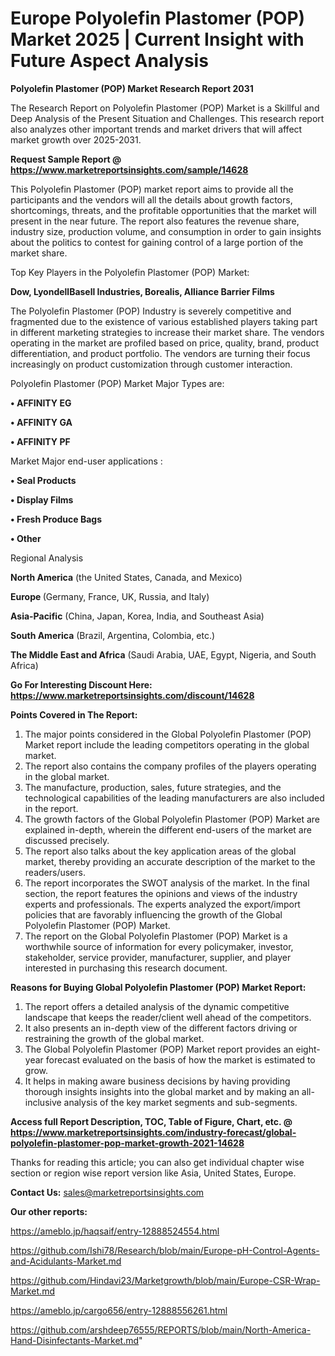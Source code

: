 # Europe Polyolefin Plastomer (POP) Market 2025 | Current Insight with Future Aspect Analysis

<strong>Polyolefin Plastomer (POP) Market Research Report 2031</strong>

The Research Report on Polyolefin Plastomer (POP) Market is a Skillful and Deep Analysis of the Present Situation and Challenges. This research report also analyzes other important trends and market drivers that will affect market growth over 2025-2031.

<strong>Request Sample Report @ <a href=https://www.marketreportsinsights.com/sample/14628>https://www.marketreportsinsights.com/sample/14628</a></strong>

This Polyolefin Plastomer (POP) market report aims to provide all the participants and the vendors will all the details about growth factors, shortcomings, threats, and the profitable opportunities that the market will present in the near future. The report also features the revenue share, industry size, production volume, and consumption in order to gain insights about the politics to contest for gaining control of a large portion of the market share.

Top Key Players in the Polyolefin Plastomer (POP) Market:

<strong>Dow, LyondellBasell Industries, Borealis, Alliance Barrier Films</strong>

The Polyolefin Plastomer (POP) Industry is severely competitive and fragmented due to the existence of various established players taking part in different marketing strategies to increase their market share. The vendors operating in the market are profiled based on price, quality, brand, product differentiation, and product portfolio. The vendors are turning their focus increasingly on product customization through customer interaction.

Polyolefin Plastomer (POP) Market Major Types are:

<strong>• AFFINITY EG

• AFFINITY GA

• AFFINITY PF</strong>

Market Major end-user applications :

<strong>• Seal Products

• Display Films

• Fresh Produce Bags

• Other</strong>

Regional Analysis

</u><strong><b>North America</b></strong> (the United States, Canada, and Mexico)

<strong><b>Europe </b></strong>(Germany, France, UK, Russia, and Italy)

<strong><b>Asia-Pacific</b></strong> (China, Japan, Korea, India, and Southeast Asia)

<strong><b>South America</b></strong> (Brazil, Argentina, Colombia, etc.)

<strong><b>The Middle East and Africa</b></strong> (Saudi Arabia, UAE, Egypt, Nigeria, and South Africa)

<strong>Go For Interesting Discount Here: <a href=https://www.marketreportsinsights.com/discount/14628>https://www.marketreportsinsights.com/discount/14628</a></strong>

<strong>Points Covered in The Report:</strong>
<ol>
  <li>The major points considered in the Global Polyolefin Plastomer (POP) Market report include the leading competitors operating in the global market.</li>
  <li>The report also contains the company profiles of the players operating in the global market.</li>
  <li>The manufacture, production, sales, future strategies, and the technological capabilities of the leading manufacturers are also included in the report.</li>
  <li>The growth factors of the Global Polyolefin Plastomer (POP) Market are explained in-depth, wherein the different end-users of the market are discussed precisely.</li>
  <li>The report also talks about the key application areas of the global market, thereby providing an accurate description of the market to the readers/users.</li>
  <li>The report incorporates the SWOT analysis of the market. In the final section, the report features the opinions and views of the industry experts and professionals. The experts analyzed the export/import policies that are favorably influencing the growth of the Global Polyolefin Plastomer (POP) Market.</li>
  <li>The report on the Global Polyolefin Plastomer (POP) Market is a worthwhile source of information for every policymaker, investor, stakeholder, service provider, manufacturer, supplier, and player interested in purchasing this research document.</li>
</ol>
<strong>Reasons for Buying Global Polyolefin Plastomer (POP) Market Report:</strong>

<ol>
  <li>The report offers a detailed analysis of the dynamic competitive landscape that keeps the reader/client well ahead of the competitors.</li>
  <li>It also presents an in-depth view of the different factors driving or restraining the growth of the global market.</li>
  <li>The Global Polyolefin Plastomer (POP) Market report provides an eight-year forecast evaluated on the basis of how the market is estimated to grow.</li>
  <li>It helps in making aware business decisions by having providing thorough insights insights into the global market and by making an all-inclusive analysis of the key market segments and sub-segments.</li>
</ol>
<strong>Access full Report Description, TOC, Table of Figure, Chart, etc. @ <a href=https://www.marketreportsinsights.com/industry-forecast/global-polyolefin-plastomer-pop-market-growth-2021-14628>https://www.marketreportsinsights.com/industry-forecast/global-polyolefin-plastomer-pop-market-growth-2021-14628</a></strong>


Thanks for reading this article; you can also get individual chapter wise section or region wise report version like Asia, United States, Europe.

<strong>Contact Us:</strong>
sales@marketreportsinsights.com

<strong>Our other reports:</strong>

<a href=https://ameblo.jp/haqsaif/entry-12888524554.html>https://ameblo.jp/haqsaif/entry-12888524554.html</a>

<a href=https://github.com/Ishi78/Research/blob/main/Europe-pH-Control-Agents-and-Acidulants-Market.md>https://github.com/Ishi78/Research/blob/main/Europe-pH-Control-Agents-and-Acidulants-Market.md</a>

<a href=https://github.com/Hindavi23/Marketgrowth/blob/main/Europe-CSR-Wrap-Market.md>https://github.com/Hindavi23/Marketgrowth/blob/main/Europe-CSR-Wrap-Market.md</a>

<a href=https://ameblo.jp/cargo656/entry-12888556261.html>https://ameblo.jp/cargo656/entry-12888556261.html</a>

<a href=https://github.com/arshdeep76555/REPORTS/blob/main/North-America-Hand-Disinfectants-Market.md>https://github.com/arshdeep76555/REPORTS/blob/main/North-America-Hand-Disinfectants-Market.md</a>"
